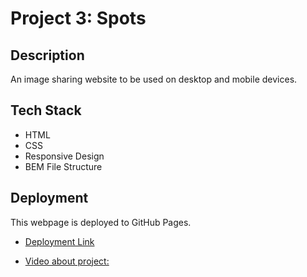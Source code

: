 # Project 3: Spots

## Description

An image sharing website to be used on desktop and mobile devices.

## Tech Stack

- HTML
- CSS
- Responsive Design
- BEM File Structure

## Deployment

This webpage is deployed to GitHub Pages.

- [Deployment Link](https://lperry1994.github.io/se_project_spots/)

- [Video about project:](https://drive.google.com/file/d/1_8v5ZNsq84LHG_gAGQvQIt5fgTTeisla/view?usp=drive_link)
